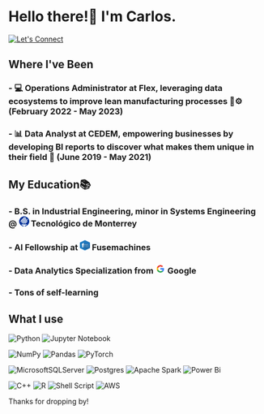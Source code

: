# Hello there!👋 I'm Carlos.
[![Let's Connect](https://shields.io/badge/let's%20connect!-blue?logo=linkedin&style=for-the-badge)](https://www.linkedin.com/in/carlosdelavega100/)


## Where I've Been
### - 💻 **Operations Administrator** at Flex, leveraging data ecosystems to improve lean manufacturing processes 🧠⚙️ (February 2022 - May 2023)
### - 📊 **Data Analyst** at CEDEM, empowering businesses by developing BI reports to discover what makes them unique in their field 🧬 (June 2019 - May 2021)

## My Education📚
### - B.S. in Industrial Engineering, minor in Systems Engineering @ [![Tecnlógico de Monterrey](thumbs/tecmty.png)](https://tec.mx) Tecnológico de Monterrey 
### - AI Fellowship at [![Fusemachines](thumbs/fuseai.png)](https://fusemachines.com/) Fusemachines
### - Data Analytics Specialization from [![Google](thumbs/google.png)](https://coursera.org/verify/professional-cert/RTSNS8MNVJRW) Google
### - Tons of self-learning

## What I use

![Python](https://img.shields.io/badge/python-3670A0?style=for-the-badge&logo=python&logoColor=ffdd54)
![Jupyter Notebook](https://img.shields.io/badge/jupyter-%23FA0F00.svg?style=for-the-badge&logo=jupyter&logoColor=white)

![NumPy](https://img.shields.io/badge/numpy-%23013243.svg?style=for-the-badge&logo=numpy&logoColor=white)
![Pandas](https://img.shields.io/badge/pandas-%23150458.svg?style=for-the-badge&logo=pandas&logoColor=white)
![PyTorch](https://img.shields.io/badge/PyTorch-%23EE4C2C.svg?style=for-the-badge&logo=PyTorch&logoColor=white)

![MicrosoftSQLServer](https://img.shields.io/badge/Microsoft%20SQL%20Server-CC2927?style=for-the-badge&logo=microsoft%20sql%20server&logoColor=white)
![Postgres](https://img.shields.io/badge/postgres-%23316192.svg?style=for-the-badge&logo=postgresql&logoColor=white)
![Apache Spark](https://img.shields.io/badge/Apache%20Spark-FDEE21?style=flat-square&logo=apachespark&logoColor=black)
![Power Bi](https://img.shields.io/badge/power_bi-F2C811?style=for-the-badge&logo=powerbi&logoColor=black)

![C++](https://img.shields.io/badge/c++-%2300599C.svg?style=for-the-badge&logo=c%2B%2B&logoColor=white)
![R](https://img.shields.io/badge/r-%23276DC3.svg?style=for-the-badge&logo=r&logoColor=white)
![Shell Script](https://img.shields.io/badge/shell_script-%23121011.svg?style=for-the-badge&logo=gnu-bash&logoColor=white)
![AWS](https://img.shields.io/badge/AWS-%23FF9900.svg?style=for-the-badge&logo=amazon-aws&logoColor=white)


Thanks for dropping by!
